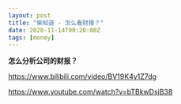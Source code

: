 ```yaml
---
layout: post
title: "柴知道 - 怎么看财报？"
date: 2020-11-14T00:20:00Z
tags: [money]
---
```




**怎么分析公司的财报？**

https://www.bilibili.com/video/BV19K4y1Z7dg

https://www.youtube.com/watch?v=bTBkwDsjB38

